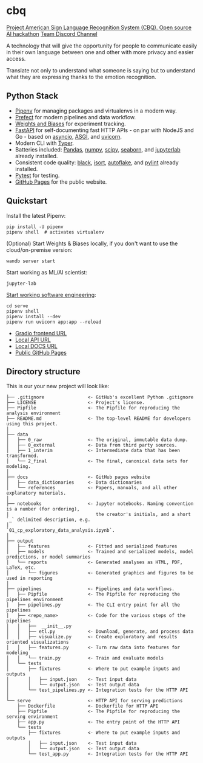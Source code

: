 # cbq

[Project American Sign Language Recognition System (CBQ). Open source AI hackathon](https://lablab.ai/event/open-source-ai-hackathon/codebasequestions-cbq?channelId=1102943325432061963)
[Team Discord Channel](https://discord.com/channels/1068148026708860969/1102943325432061963)

A technology that will give the opportunity for people to communicate easily in their own language between one and other with more privacy and easier access.

Translate not only to understand what someone is saying but to understand what they are expressing thanks to the emotion recognition.


## Python Stack

* [Pipenv] for managing packages and virtualenvs in a modern way.
* [Prefect] for modern pipelines and data workflow.
* [Weights and Biases] for experiment tracking.
* [FastAPI] for self-documenting fast HTTP APIs - on par with NodeJS and Go - based on [asyncio], [ASGI], and [uvicorn].
* Modern CLI with [Typer].
* Batteries included: [Pandas], [numpy], [scipy], [seaborn], and [jupyterlab] already installed.
* Consistent code quality: [black], [isort], [autoflake], and [pylint] already installed.
* [Pytest] for testing.
* [GitHub Pages] for the public website.

## Quickstart

Install the latest Pipenv:

    pip install -U pipenv
    pipenv shell  # activates virtualenv

(Optional) Start Weights & Biases locally, if you don't want to use the cloud/on-premise version:

    wandb server start

Start working as ML/AI scientist:

    jupyter-lab


[Start working software engineering](serve/README.md):

	cd serve
	pipenv shell
	pipenv install --dev
	pipenv run uvicorn app:app --reload


* [Gradio frontend URL](http://127.0.0.1:8000)
* [Local API URL](http://127.0.0.1:8000/api)
* [Local DOCS URL](http://127.0.0.1:8000/docs)
* [Public GitHub Pages](http://ego.systemdef.com/cbq/)


## Directory structure

This is our your new project will look like:

    ├── .gitignore                <- GitHub's excellent Python .gitignore
    ├── LICENSE                   <- Project's license.
    ├── Pipfile                   <- The Pipfile for reproducing the analysis environment
    ├── README.md                 <- The top-level README for developers using this project.
    │
    ├── data
    │   ├── 0_raw                 <- The original, immutable data dump.
    │   ├── 0_external            <- Data from third party sources.
    │   ├── 1_interim             <- Intermediate data that has been transformed.
    │   └── 2_final               <- The final, canonical data sets for modeling.
    │
    ├── docs                      <- GitHub pages website
    │   ├── data_dictionaries     <- Data dictionaries
    │   └── references            <- Papers, manuals, and all other explanatory materials.
    │
    ├── notebooks                 <- Jupyter notebooks. Naming convention is a number (for ordering),
    │                                the creator's initials, and a short `_` delimited description, e.g.
    │                                `01_cp_exploratory_data_analysis.ipynb`.
    │
    ├── output
    │   ├── features              <- Fitted and serialized features
    │   ├── models                <- Trained and serialized models, model predictions, or model summaries
    │   └── reports               <- Generated analyses as HTML, PDF, LaTeX, etc.
    │       └── figures           <- Generated graphics and figures to be used in reporting
    │
    ├── pipelines                 <- Pipelines and data workflows.
    │   ├── Pipfile               <- The Pipfile for reproducing the pipelines environment
    │   ├── pipelines.py          <- The CLI entry point for all the pipelines
    │   ├── <repo_name>           <- Code for the various steps of the pipelines
    │   │   ├──  __init__.py
    │   │   ├── etl.py            <- Download, generate, and process data
    │   │   ├── visualize.py      <- Create exploratory and results oriented visualizations
    │   │   ├── features.py       <- Turn raw data into features for modeling
    │   │   └── train.py          <- Train and evaluate models
    │   └── tests
    │       ├── fixtures          <- Where to put example inputs and outputs
    │       │   ├── input.json    <- Test input data
    │       │   └── output.json   <- Test output data
    │       └── test_pipelines.py <- Integration tests for the HTTP API
    │
    └── serve                     <- HTTP API for serving predictions
        ├── Dockerfile            <- Dockerfile for HTTP API
        ├── Pipfile               <- The Pipfile for reproducing the serving environment
        ├── app.py                <- The entry point of the HTTP API
        └── tests
            ├── fixtures          <- Where to put example inputs and outputs
            │   ├── input.json    <- Test input data
            │   └── output.json   <- Test output data
            └── test_app.py       <- Integration tests for the HTTP API


[Cookiecutter]: https://github.com/audreyr/cookiecutter
[Pipenv]: https://pipenv.pypa.io/en/latest/
[Prefect]: https://docs.prefect.io/
[Weights and Biases]: https://www.wandb.com/
[MLFlow]: https://mlflow.org/
[FastAPI]: https://fastapi.tiangolo.com/
[asyncio]: https://docs.python.org/3/library/asyncio.html
[ASGI]: https://asgi.readthedocs.io/en/latest/
[uvicorn]: https://www.uvicorn.org/
[Typer]: https://typer.tiangolo.com/
[Pandas]: https://pandas.pydata.org/
[numpy]: https://numpy.org/
[scipy]: https://www.scipy.org/
[seaborn]: https://seaborn.pydata.org/
[jupyterlab]: https://jupyterlab.readthedocs.io/en/stable/
[black]: https://github.com/psf/black
[isort]: https://github.com/timothycrosley/isort
[autoflake]: https://github.com/myint/autoflake
[pylint]: https://www.pylint.org/
[Pytest]: https://docs.pytest.org/en/latest/
[GitHub Pages]: https://pages.github.com/
[Git LFS]: https://git-lfs.github.com/
